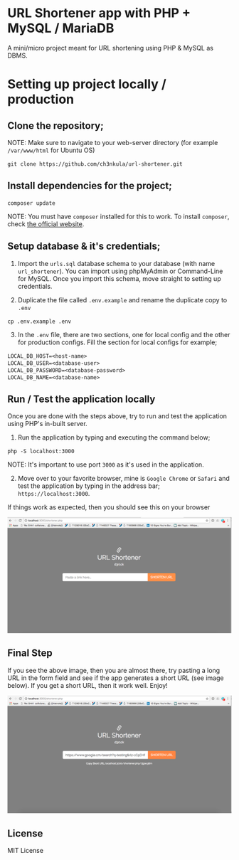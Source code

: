 # URL Shortener app with PHP + MySQL / MariaDB

A mini/micro project meant for URL shortening using PHP & MySQL as DBMS.


# Setting up project locally / production


## Clone the repository;

NOTE: Make sure to navigate to your web-server directory (for example `/var/www/html` for Ubuntu OS)

```shell
git clone https://github.com/ch3nkula/url-shortener.git
```


## Install dependencies for the project;

```shell
composer update
```

NOTE: You must have `composer` installed for this to work. To install `composer`, check [the official website](https://getcomposer.org/download/).


## Setup database & it's credentials;

1. Import the `urls.sql` database schema to your database (with name `url_shortener`). You can import using phpMyAdmin or Command-Line for MySQL. Once you import this schema, move straight to setting up credentials.

2. Duplicate the file called `.env.example` and rename the duplicate copy to `.env`

```shell
cp .env.example .env
```

3. In the `.env` file, there are two sections, one for local config and the other for production configs. Fill the section for local configs for example;

```
LOCAL_DB_HOST=<host-name>
LOCAL_DB_USER=<database-user>
LOCAL_DB_PASSWORD=<database-password>
LOCAL_DB_NAME=<database-name>
```


## Run / Test the application locally

Once you are done with the steps above, try to run and test the application using PHP's in-built server.

1. Run the application by typing and executing the command below;

```shell
php -S localhost:3000
```

NOTE: It's important to use port `3000` as it's used in the application.

2. Move over to your favorite browser, mine is `Google Chrome` or `Safari` and test the application by typing in the address bar; `https://localhost:3000`. 

If things work as expected, then you should see this on your browser

![alt text](assets/running-application.png)


## Final Step

If you see the above image, then you are almost there, try pasting a long URL in the form field and see if the app generates a short URL (see image below). If you get a short URL, then it work well. Enjoy!

![alt text](assets/shortening-url.png)


## License

MIT License